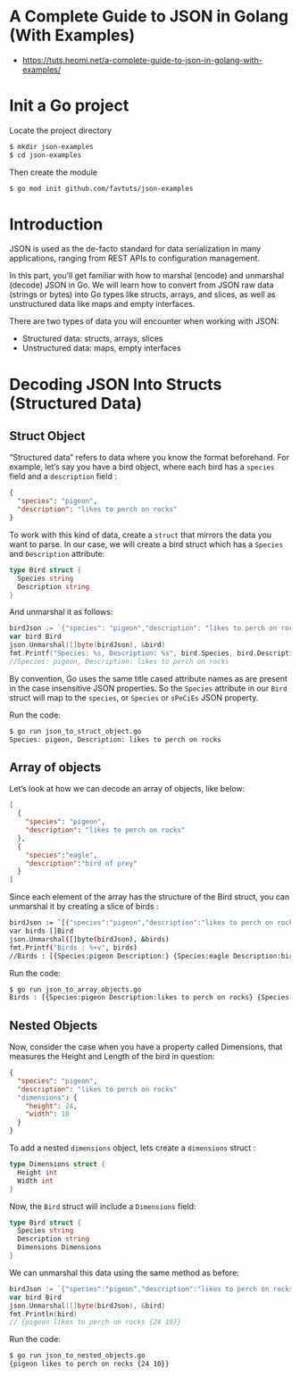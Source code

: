#  A Complete Guide to JSON in Golang (With Examples) 
* https://tuts.heomi.net/a-complete-guide-to-json-in-golang-with-examples/

# Init a Go project

Locate the project directory
```bash
$ mkdir json-examples
$ cd json-examples
```

Then create the module
```bash
$ go mod init github.com/favtuts/json-examples
```


# Introduction

JSON is used as the de-facto standard for data serialization in many applications, ranging from REST APIs to configuration management. 

In this part, you’ll get familiar with how to marshal (encode) and unmarshal (decode) JSON in Go. We will learn how to convert from JSON raw data (strings or bytes) into Go types like structs, arrays, and slices, as well as unstructured data like maps and empty interfaces.

There are two types of data you will encounter when working with JSON:

* Structured data: structs, arrays, slices
* Unstructured data: maps, empty interfaces

# Decoding JSON Into Structs (Structured Data)

## Struct Object

“Structured data” refers to data where you know the format beforehand. For example, let’s say you have a bird object, where each bird has a `species` field and a `description` field :
```json
{
  "species": "pigeon",
  "description": "likes to perch on rocks"
}
```

To work with this kind of data, create a `struct` that mirrors the data you want to parse. In our case, we will create a bird struct which has a `Species` and `Description` attribute:
```go
type Bird struct {
  Species string
  Description string
}
```

And unmarshal it as follows:
```go
birdJson := `{"species": "pigeon","description": "likes to perch on rocks"}`
var bird Bird	
json.Unmarshal([]byte(birdJson), &bird)
fmt.Printf("Species: %s, Description: %s", bird.Species, bird.Description)
//Species: pigeon, Description: likes to perch on rocks
```

By convention, Go uses the same title cased attribute names as are present in the case insensitive JSON properties. So the `Species` attribute in our `Bird` struct will map to the `species`, or `Species` or `sPeCiEs` JSON property.

Run the code:
```bash
$ go run json_to_struct_object.go
Species: pigeon, Description: likes to perch on rocks
```


## Array of objects

Let’s look at how we can decode an array of objects, like below:
```json
[
  {
    "species": "pigeon",
    "description": "likes to perch on rocks"
  },
  {
    "species":"eagle",
    "description":"bird of prey"
  }
]
```

Since each element of the array has the structure of the Bird struct, you can unmarshal it by creating a slice of birds :
```bash
birdJson := `[{"species":"pigeon","description":"likes to perch on rocks"},{"species":"eagle","description":"bird of prey"}]`
var birds []Bird
json.Unmarshal([]byte(birdJson), &birds)
fmt.Printf("Birds : %+v", birds)
//Birds : [{Species:pigeon Description:} {Species:eagle Description:bird of prey}]
```

Run the code:
```bash
$ go run json_to_array_objects.go 
Birds : [{Species:pigeon Description:likes to perch on rocks} {Species:eagle Description:bird of prey}]
```

## Nested Objects

Now, consider the case when you have a property called Dimensions, that measures the Height and Length of the bird in question:
```json
{
  "species": "pigeon",
  "description": "likes to perch on rocks"
  "dimensions": {
    "height": 24,
    "width": 10
  }
}
```

To add a nested `dimensions` object, lets create a `dimensions` struct :
```go
type Dimensions struct {
  Height int
  Width int
}
```

Now, the `Bird` struct will include a `Dimensions` field:
```go
type Bird struct {
  Species string
  Description string
  Dimensions Dimensions
}
```

We can unmarshal this data using the same method as before:
```go
birdJson := `{"species":"pigeon","description":"likes to perch on rocks", "dimensions":{"height":24,"width":10}}`
var bird Bird
json.Unmarshal([]byte(birdJson), &bird)
fmt.Println(bird)
// {pigeon likes to perch on rocks {24 10}}
```

Run the code:
```bash
$ go run json_to_nested_objects.go 
{pigeon likes to perch on rocks {24 10}}
```